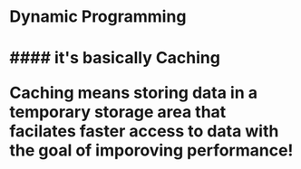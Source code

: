 <h1>Dynamic Programming<h1>
#### it's basically Caching
<p>Caching means storing data in a temporary storage area that facilates faster access to data with the goal of imporoving performance!</p>

